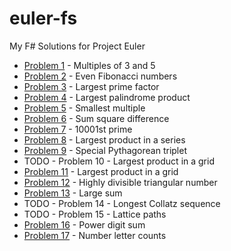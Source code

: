 # euler-fs

My F# Solutions for Project Euler

- [Problem 1](problem1.fsx) - Multiples of 3 and 5
- [Problem 2](problem2.fsx) - Even Fibonacci numbers
- [Problem 3](problem3.fsx) - Largest prime factor
- [Problem 4](problem4.fsx) - Largest palindrome product
- [Problem 5](problem5.fsx) - Smallest multiple
- [Problem 6](problem6.fsx) - Sum square difference
- [Problem 7](problem7.fsx) - 10001st prime
- [Problem 8](problem8.fsx) - Largest product in a series
- [Problem 9](problem9.fsx) - Special Pythagorean triplet
- TODO - Problem 10 - Largest product in a grid
- [Problem 11](problem11.fsx) - Largest product in a grid
- [Problem 12](problem12.fsx) - Highly divisible triangular number
- [Problem 13](problem13.fsx) - Large sum
- TODO - Problem 14 - Longest Collatz sequence
- TODO - Problem 15 - Lattice paths
- [Problem 16](problem16.fsx) - Power digit sum
- [Problem 17](problem17.fsx) - Number letter counts

